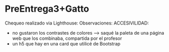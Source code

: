 # PreEntrega3+Gatto

Chequeo realizado via Lighthouse:
Observaciones:
  ACCESIVILIDAD:
  * no gustaron los contrastes de colores --> saqué la paleta de una página web que los combinaba, compartida por el profesor
  * un h5 que hay en una card que utilicé de Bootstrap
